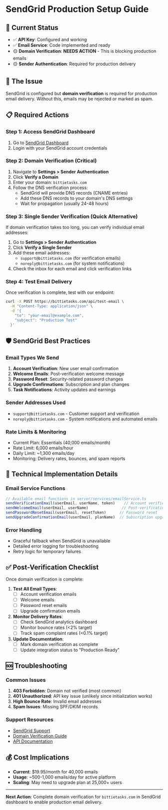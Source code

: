# SendGrid Production Setup Guide

## 🎯 Current Status
- ✅ **API Key**: Configured and working
- ✅ **Email Service**: Code implemented and ready
- 🟡 **Domain Verification**: **NEEDS ACTION** - This is blocking production emails
- 🟡 **Sender Authentication**: Required for production delivery

## 🚨 The Issue
SendGrid is configured but **domain verification** is required for production email delivery. Without this, emails may be rejected or marked as spam.

## 📋 Required Actions

### Step 1: Access SendGrid Dashboard
1. Go to [SendGrid Dashboard](https://app.sendgrid.com)
2. Login with your SendGrid account credentials

### Step 2: Domain Verification (Critical)
1. Navigate to **Settings > Sender Authentication**
2. Click **Verify a Domain**
3. Enter your domain: `bittietasks.com`
4. Follow the DNS verification process:
   - SendGrid will provide DNS records (CNAME entries)
   - Add these DNS records to your domain's DNS settings
   - Wait for propagation (usually 24-48 hours)

### Step 3: Single Sender Verification (Quick Alternative)
If domain verification takes too long, you can verify individual email addresses:

1. Go to **Settings > Sender Authentication**
2. Click **Verify a Single Sender**
3. Add these email addresses:
   - `support@bittietasks.com` (for verification emails)
   - `noreply@bittietasks.com` (for system notifications)
4. Check the inbox for each email and click verification links

### Step 4: Test Email Delivery
Once verification is complete, test with our endpoint:
```bash
curl -X POST https://bittietasks.com/api/test-email \
  -H "Content-Type: application/json" \
  -d '{
    "to": "your-email@example.com",
    "subject": "Production Test"
  }'
```

## 🛡️ SendGrid Best Practices

### Email Types We Send
1. **Account Verification**: New user email confirmation
2. **Welcome Emails**: Post-verification welcome message  
3. **Password Reset**: Security-related password changes
4. **Upgrade Confirmations**: Subscription and plan changes
5. **Task Notifications**: Activity updates and earnings

### Sender Addresses Used
- `support@bittietasks.com` - Customer support and verification
- `noreply@bittietasks.com` - System notifications and automated emails

### Rate Limits & Monitoring
- Current Plan: Essentials (40,000 emails/month)
- Rate Limit: 6,000 emails/hour
- Daily Limit: ~1,300 emails/day
- Monitoring: Delivery rates, bounces, and spam reports

## 🔧 Technical Implementation Details

### Email Service Functions
```typescript
// Available email functions in server/services/emailService.ts
sendVerificationEmail(userEmail, userName, token)    // Account verification
sendWelcomeEmail(userEmail, userName)               // Post-verification welcome
sendPasswordResetEmail(userEmail, resetToken)      // Password reset
sendUpgradeConfirmationEmail(userEmail, planName)  // Subscription upgrades
```

### Error Handling
- Graceful fallback when SendGrid is unavailable
- Detailed error logging for troubleshooting
- Retry logic for temporary failures

## ✅ Post-Verification Checklist

Once domain verification is complete:

1. **Test All Email Types**:
   - [ ] Account verification emails
   - [ ] Welcome emails  
   - [ ] Password reset emails
   - [ ] Upgrade confirmation emails

2. **Monitor Delivery Rates**:
   - [ ] Check SendGrid analytics dashboard
   - [ ] Monitor bounce rates (<2% target)
   - [ ] Track spam complaint rates (<0.1% target)

3. **Update Documentation**:
   - [ ] Mark domain verification as complete
   - [ ] Update integration status to "Production Ready"

## 🆘 Troubleshooting

### Common Issues
1. **403 Forbidden**: Domain not verified (most common)
2. **401 Unauthorized**: API key issue (unlikely since initialization works)
3. **High Bounce Rate**: Invalid email addresses
4. **Spam Issues**: Missing SPF/DKIM records

### Support Resources
- [SendGrid Support](https://support.sendgrid.com)
- [Domain Verification Guide](https://docs.sendgrid.com/ui/account-and-settings/how-to-set-up-domain-authentication)
- [API Documentation](https://docs.sendgrid.com/api-reference)

## 💰 Cost Implications
- **Current**: $19.95/month for 40,000 emails
- **Usage**: ~500-1,000 emails/day for active platform
- **Scaling**: May need to upgrade plan at 25,000+ users

---

**Next Action**: Complete domain verification for `bittietasks.com` in SendGrid dashboard to enable production email delivery.